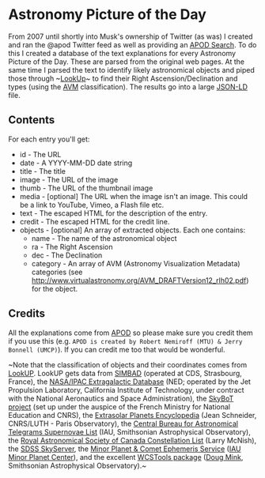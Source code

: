 Astronomy Picture of the Day
============================

From 2007 until shortly into Musk's ownership of Twitter (as was) I created and ran the @apod Twitter feed as well as providing an [APOD Search](https://strudel.org.uk/apod/). To do this I created a database of the text explanations for every Astronomy Picture of the Day. These are parsed from the original web pages. At the same time I parsed the text to identify likely astronomical objects and piped those through ~[LookUp](http://www.strudel.org.uk/lookUP/)~ to find their Right Ascension/Declination and types (using the [AVM](http://www.virtualastronomy.org/avm_metadata.php) classification). The results go into a large [JSON-LD](http://json-ld.org/) file.

Contents
--------

For each entry you'll get:
* id - The URL
* date - A YYYY-MM-DD date string
* title - The title
* image - The URL of the image
* thumb - The URL of the thumbnail image
* media - [optional] The URL when the image isn't an image. This could be a link to YouTube, Vimeo, a Flash file etc.
* text - The escaped HTML for the description of the entry.
* credit - The escaped HTML for the credit line.
* objects - [optional] An array of extracted objects. Each one contains:
  * name - The name of the astronomical object
  * ra - The Right Ascension
  * dec - The Declination
  * category - An array of AVM (Astronomy Visualization Metadata) categories (see http://www.virtualastronomy.org/AVM_DRAFTVersion12_rlh02.pdf) for the object.


Credits
-------

All the explanations come from [APOD](http://apod.nasa.gov/) so please make sure you credit them if you use this (e.g. `APOD is created by Robert Nemiroff (MTU) & Jerry Bonnell (UMCP)`). If you can credit me too that would be wonderful.

~Note that the classification of objects and their coordinates comes from [LookUP](http://www.strudel.org.uk/lookUP/). LookUP gets data from [SIMBAD](http://simbad.u-strasbg.fr/simbad/) (operated at CDS, Strasbourg, France), the [NASA/IPAC Extragalactic Database](http://nedwww.ipac.caltech.edu/) (NED; operated by the Jet Propulsion Laboratory, California Institute of Technology, under contract with the National Aeronautics and Space Administration), the [SkyBoT project](http://www.imcce.fr/page.php?nav=webservices/skybot/) (set up under the auspice of the French Ministry for National Education and CNRS), the [Extrasolar Planets Encyclopedia](http://exoplanet.eu/) (Jean Schneider, CNRS/LUTH - Paris Observatory), the [Central Bureau for Astronomical Telegrams Supernovae List](http://www.cbat.eps.harvard.edu/lists/Supernovae.html) (IAU, Smithsonian Astrophysical Observatory), the [Royal Astronomical Society of Canada Constellation List](http://calgary.rasc.ca/constellation.htm) (Larry McNish), the [SDSS SkyServer](http://cas.sdss.org/astro/en/), the [Minor Planet & Comet Ephemeris Service](http://www.cfa.harvard.edu/iau/MPEph/MPEph.html) ([IAU Minor Planet Center](http://www.cfa.harvard.edu/iau/mpc.html)), and the excellent [WCSTools package](http://tdc-www.harvard.edu/software/wcstools/) ([Doug Mink](http://tdc-www.harvard.edu/mink/), Smithsonian Astrophysical Observatory).~